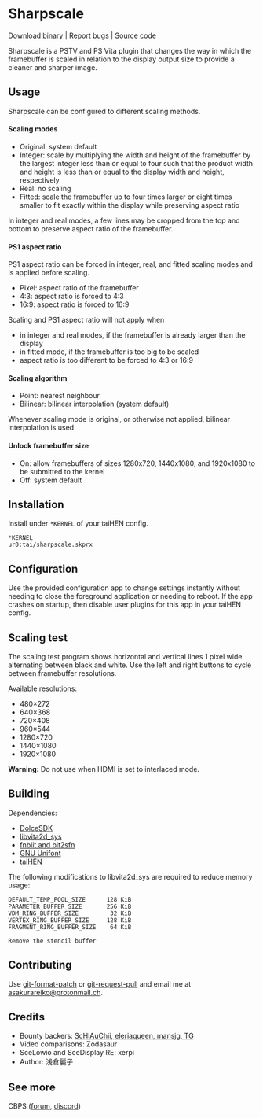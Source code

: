 # Sharpscale

[Download binary](https://forum.devchroma.nl/index.php/topic,112.0.html) | [Report bugs](https://github.com/cuevavirus/sharpscale/issues) | [Source code](https://git.shotatoshounenwachigau.moe/vita/sharpscale/)

Sharpscale is a PSTV and PS Vita plugin that changes the way in which the framebuffer is scaled in relation to the display output size to provide a cleaner and sharper image.

## Usage

Sharpscale can be configured to different scaling methods.

#### Scaling modes

- Original: system default
- Integer: scale by multiplying the width and height of the framebuffer by the largest integer less than or equal to four such that the product width and height is less than or equal to the display width and height, respectively
- Real: no scaling
- Fitted: scale the framebuffer up to four times larger or eight times smaller to fit exactly within the display while preserving aspect ratio

In integer and real modes, a few lines may be cropped from the top and bottom to preserve aspect ratio of the framebuffer.

#### PS1 aspect ratio

PS1 aspect ratio can be forced in integer, real, and fitted scaling modes and is applied before scaling.

- Pixel: aspect ratio of the framebuffer
- 4∶3: aspect ratio is forced to 4∶3
- 16∶9: aspect ratio is forced to 16∶9

Scaling and PS1 aspect ratio will not apply when

- in integer and real modes, if the framebuffer is already larger than the display
- in fitted mode, if the framebuffer is too big to be scaled
- aspect ratio is too different to be forced to 4∶3 or 16∶9

#### Scaling algorithm

- Point: nearest neighbour
- Bilinear: bilinear interpolation (system default)

Whenever scaling mode is original, or otherwise not applied, bilinear interpolation is used.

#### Unlock framebuffer size

- On: allow framebuffers of sizes 1280x720, 1440x1080, and 1920x1080 to be submitted to the kernel
- Off: system default

## Installation

Install under `*KERNEL` of your taiHEN config.

```
*KERNEL
ur0:tai/sharpscale.skprx
```

## Configuration

Use the provided configuration app to change settings instantly without needing to close the foreground application or needing to reboot. If the app crashes on startup, then disable user plugins for this app in your taiHEN config.

## Scaling test

The scaling test program shows horizontal and vertical lines 1 pixel wide alternating between black and white. Use the left and right buttons to cycle between framebuffer resolutions.

Available resolutions:

- 480×272
- 640×368
- 720×408
- 960×544
- 1280×720
- 1440×1080
- 1920×1080

**Warning:** Do not use when HDMI is set to interlaced mode.

## Building

Dependencies:

- [DolceSDK](https://forum.devchroma.nl/index.php/topic,129.0.html)
- [libvita2d_sys](https://github.com/GrapheneCt/libvita2d_sys)
- [fnblit and bit2sfn](https://git.shotatoshounenwachigau.moe/vita/fnblit)
- [GNU Unifont](http://unifoundry.com/unifont/index.html)
- [taiHEN](https://git.shotatoshounenwachigau.moe/vita/taihen/)

The following modifications to libvita2d_sys are required to reduce memory usage:

```
DEFAULT_TEMP_POOL_SIZE      128 KiB
PARAMETER_BUFFER_SIZE       256 KiB
VDM_RING_BUFFER_SIZE         32 KiB
VERTEX_RING_BUFFER_SIZE     128 KiB
FRAGMENT_RING_BUFFER_SIZE    64 KiB

Remove the stencil buffer
```

## Contributing

Use [git-format-patch](https://www.git-scm.com/docs/git-format-patch) or [git-request-pull](https://www.git-scm.com/docs/git-request-pull) and email me at <asakurareiko@protonmail.ch>.

## Credits

- Bounty backers: [ScHlAuChii, eleriaqueen, mansjg, TG](https://www.bountysource.com/issues/78540965-native-resolution-output-for-pstv)
- Video comparisons: Zodasaur
- SceLowio and SceDisplay RE: xerpi
- Author: 浅倉麗子

## See more

CBPS ([forum](https://forum.devchroma.nl/index.php), [discord](https://discordapp.com/invite/2ccAkg3))
